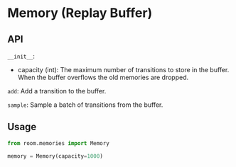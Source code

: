# Memory (Replay Buffer)

## API

`__init__`:

- capacity (int): The maximum number of transitions to store in the buffer. When the buffer overflows the old memories are dropped.
<!-- - num_envs (int): The number of environments that will be interacting with the buffer. -->

`add`: Add a transition to the buffer.

`sample`: Sample a batch of transitions from the buffer.

## Usage

```python
from room.memories import Memory

memory = Memory(capacity=1000)
```
